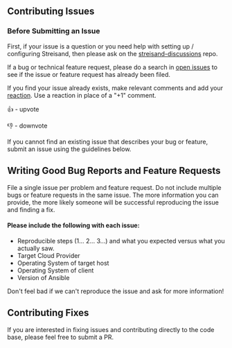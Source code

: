 ## Contributing Issues

### Before Submitting an Issue
First, if your issue is a question or you need help with setting up / configuring Streisand, then please ask on the [streisand-discussions](https://github.com/jlund/streisand-discussions/) repo.

If a bug or technical feature request, please do a search in [open issues](https://github.com/jlund/streisand/issues) to see if the issue or feature request has already been filed.

If you find your issue already exists, make relevant comments and add your [reaction](https://github.com/blog/2119-add-reactions-to-pull-requests-issues-and-comments). Use a reaction in place of a "+1" comment.

👍 - upvote

👎 - downvote

If you cannot find an existing issue that describes your bug or feature, submit an issue using the guidelines below.

## Writing Good Bug Reports and Feature Requests

File a single issue per problem and feature request. Do not include multiple bugs or feature requests in the same issue.
The more information you can provide, the more likely someone will be successful reproducing the issue and finding a fix. 

#### Please include the following with each issue:

* Reproducible steps (1... 2... 3...) and what you expected versus what you actually saw.
* Target Cloud Provider
* Operating System of target host
* Operating System of client
* Version of Ansible 

Don't feel bad if we can't reproduce the issue and ask for more information!

## Contributing Fixes
If you are interested in fixing issues and contributing directly to the code base, please feel free to submit a PR.
